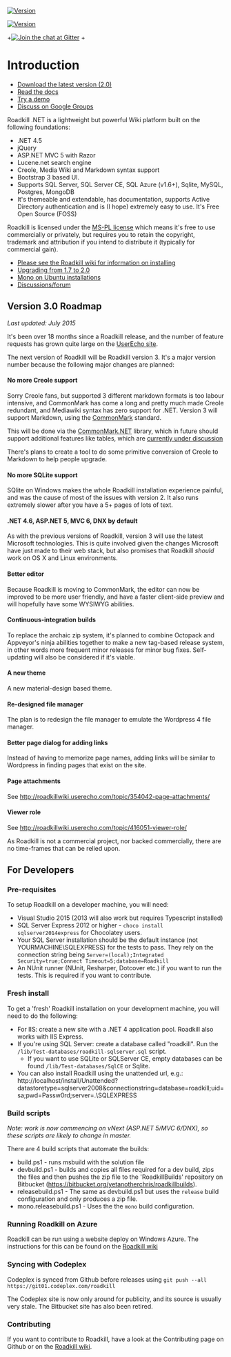 [![Version](https://img.shields.io/nuget/v/Roadkill.svg?style=flat)](https://www.nuget.org/packages/Roadkill)

[![Version](https://ci.appveyor.com/api/projects/status/37etwyx9kw7uriar/branch/master?svg=true)](https://ci.appveyor.com/project/yetanotherchris/roadkill)

+[![Join the chat at Gitter](https://badges.gitter.im/Join%20Chat.svg)](https://gitter.im/roadkillwiki/general)
+

# Introduction

* [Download the latest version (2.0)](https://github.com/roadkillwiki/roadkill/releases/tag/v2.0)
* [Read the docs](http://www.roadkillwiki.net)
* [Try a demo](http://demo.roadkillwiki.net)
* [Discuss on Google Groups](https://groups.google.com/forum/#!forum/roadkillwiki)

Roadkill .NET is a lightweight but powerful Wiki platform built on the following foundations:

* .NET 4.5
* jQuery
* ASP.NET MVC 5 with Razor
* Lucene.net search engine
* Creole, Media Wiki and Markdown syntax support
* Bootstrap 3 based UI.
* Supports SQL Server, SQL Server CE, SQL Azure (v1.6+), Sqlite, MySQL, Postgres, MongoDB
* It's themeable and extendable, has documentation, supports Active Directory authentication and is (I hope) extremely easy to use. It's Free Open Source (FOSS)

Roadkill is licensed under the [MS-PL license](https://github.com/roadkillwiki/roadkill/blob/master/LICENCE.md) which means it's free to use commercially or privately, but requires you to retain the copyright, trademark and attribution if you intend to distribute it (typically for commercial gain).

* [Please see the Roadkill wiki for information on installing](http://www.roadkillwiki.net/wiki/2/installing)
* [Upgrading from 1.7 to 2.0](http://www.roadkillwiki.net/wiki/14/upgrading-from-version-17-to-20)
* [Mono on Ubuntu installations](http://www.roadkillwiki.net/wiki/15/installing-on-linux-ubuntu-with-mono)
* [Discussions/forum](https://groups.google.com/forum/#!forum/roadkillwiki)

## Version 3.0 Roadmap

*Last updated: July 2015*

It's been over 18 months since a Roadkill release, and the number of feature requests has grown quite large on the [UserEcho site](http://roadkillwiki.userecho.com/list/27059-general/).

The next version of Roadkill will be Roadkill version 3. It's a major version number because the following major changes are planned:

#### No more Creole support
Sorry Creole fans, but supported 3 different markdown formats is too labour intensive, and CommonMark has come a long and pretty much made Creole redundant, and Mediawiki syntax has zero support for .NET. Version 3 will support Markdown, using the [CommonMark](http://commonmark.org/) standard. 

This will be done via the [CommonMark.NET](https://github.com/Knagis/CommonMark.NET) library, which in future should support additional features like tables, which are [currently under discussion](http://talk.commonmark.org/t/tables-in-pure-markdown/81/81)

There's plans to create a tool to do some primitive conversion of Creole to Markdown to help people upgrade.

#### No more SQLite support

SQlite on Windows makes the whole Roadkill installation experience painful, and was the cause of most of the issues with version 2. It also runs extremely slower after you have a 5+ pages of lots of text.

#### .NET 4.6, ASP.NET 5, MVC 6, DNX by default
As with the previous versions of Roadkill, version 3 will use the latest Microsoft technologies. This is quite involved given the changes Microsoft have just made to their web stack, but also promises that Roadkill *should* work on OS X and Linux environments.

#### Better editor
Because Roadkill is moving to CommonMark, the editor can now be improved to be more user friendly, and have a faster client-side preview and will hopefully have some WYSIWYG abilities.

#### Continuous-integration builds
To replace the archaic zip system, it's planned to combine Octopack and Appveyor's ninja abilities together to make a new tag-based release system, in other words more frequent minor releases for minor bug fixes. Self-updating will also be considered if it's viable.

#### A new theme
A new material-design based theme.

#### Re-designed file manager
The plan is to redesign the file manager to emulate the Wordpress 4 file manager.

#### Better page dialog for adding links
Instead of having to memorize page names, adding links will be similar to Wordpress in finding pages that exist on the site.

#### Page attachments
See http://roadkillwiki.userecho.com/topic/354042-page-attachments/

#### Viewer role
See http://roadkillwiki.userecho.com/topic/416051-viewer-role/

As Roadkill is not a commercial project, nor backed commercially, there are no time-frames that can be relied upon.

## For Developers


### Pre-requisites

To setup Roadkill on a developer machine, you will need:

* Visual Studio 2015 (2013 will also work but requires Typescript installed)
* SQL Server Express 2012 or higher - `choco install sqlserver2014express` for Chocolatey users.
* Your SQL Server installation should be the default instance (not YOURMACHINE\SQLEXPRESS) for the tests to pass. They rely on the connection string being `Server=(local);Integrated Security=true;Connect Timeout=5;database=Roadkill`
* An NUnit runner (NUnit, Resharper, Dotcover etc.) if you want to run the tests. This is required if you want to contribute.

### Fresh install

To get a 'fresh' Roadkill installation on your development machine, you will need to do the following:

* For IIS: create a new site with a .NET 4 application pool. Roadkill also works with IIS Express.
* If you're using SQL Server: create a database called "roadkill". Run the `/lib/Test-databases/roadkill-sqlserver.sql` script.
  * If you want to use SQLite or SQLServer CE, empty databases can be found `/lib/Test-databases/SqlCE` or Sqlite.
* You can also install Roadkill using the unattended url, e.g.: http://localhost/install/Unattended?datastoretype=sqlserver2008&connectionstring=database=roadkill;uid=sa;pwd=Passw0rd;server=.\SQLEXPRESS


### Build scripts

*Note: work is now commencing on vNext (ASP.NET 5/MVC 6/DNX), so these scripts are likely to change in master.*

There are 4 build scripts that automate the builds:

* build.ps1 - runs msbuild with the solution file
* devbuild.ps1 - builds and copies all files required for a dev build, zips the files and then pushes the zip file to the 'RoadkillBuilds' repository on Bitbucket (https://bitbucket.org/yetanotherchris/roadkillbuilds).
* releasebuild.ps1 - The same as devbuild.ps1 but uses the `release` build configuration and only produces a zip file.
* mono.releasebuild.ps1 - Uses the the `mono` build configuration. 

### Running Roadkill on Azure
Roadkill can be run using a website deploy on Windows Azure. The instructions for this can be found on the [Roadkill wiki](http://www.roadkillwiki.net/wiki/13/azure-website-deployments)

### Syncing with Codeplex

Codeplex is synced from Github before releases using `git push --all https://git01.codeplex.com/roadkill`

The Codeplex site is now only around for publicity, and its source is usually very stale.
The Bitbucket site has also been retired.

### Contributing

If you want to contribute to Roadkill, have a look at the Contributing page on Github or on the [Roadkill wiki](http://www.roadkillwiki.net/wiki/4/contributing).
